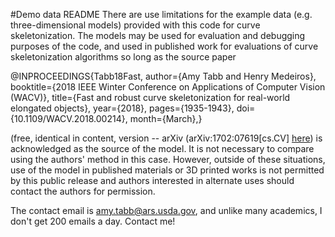 #Demo data README
There are use limitations for the example data (e.g. three-dimensional models) provided with this code for curve skeletonization.  The models may be used for evaluation and debugging purposes of the code, and used in published work for evaluations of curve skeletonization algorithms so long as the source paper 

@INPROCEEDINGS{Tabb18Fast,
author={Amy Tabb and Henry Medeiros},
booktitle={2018 IEEE Winter Conference on Applications of Computer Vision (WACV)},
title={Fast and robust curve skeletonization for real-world elongated objects},
year={2018},
pages={1935-1943},
doi={10.1109/WACV.2018.00214},
month={March},}

(free, identical in content, version -- arXiv (arXiv:1702:07619[cs.CV] [here](https://arxiv.org/pdf/1702.07619.pdf)) is acknowledged as the source of the model.  It is not necessary to compare using the authors' method in this case.  However, outside of these situations, use of the model in published materials or 3D printed works is not permitted by this public release and authors interested in alternate uses should contact the authors for permission.

The contact email is amy.tabb@ars.usda.gov, and unlike many academics, I don't get 200 emails a day.  Contact me!

